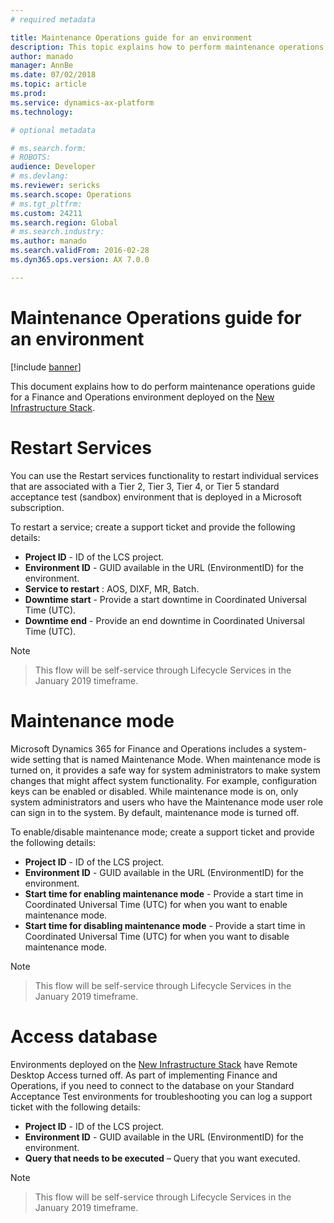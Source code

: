 ```yaml
---
# required metadata

title: Maintenance Operations guide for an environment
description: This topic explains how to perform maintenance operations for an environment on the New Infrastructure Stack
author: manado
manager: AnnBe
ms.date: 07/02/2018
ms.topic: article
ms.prod: 
ms.service: dynamics-ax-platform
ms.technology: 

# optional metadata

# ms.search.form: 
# ROBOTS: 
audience: Developer
# ms.devlang: 
ms.reviewer: sericks
ms.search.scope: Operations
# ms.tgt_pltfrm: 
ms.custom: 24211
ms.search.region: Global
# ms.search.industry: 
ms.author: manado
ms.search.validFrom: 2016-02-28
ms.dyn365.ops.version: AX 7.0.0

---
```


# Maintenance Operations guide for an environment

[!include [banner](../includes/banner.md)]

This document explains how to do perform maintenance operations guide for a Finance and Operations environment deployed on the [New Infrastructure Stack](https://go.microsoft.com/fwlink/?linkid=2044792&amp;clcid=0x409).

# Restart Services

You can use the Restart services functionality to restart individual services that are associated with a Tier 2, Tier 3, Tier 4, or Tier 5 standard acceptance test (sandbox) environment that is deployed in a Microsoft subscription.

To restart a service; create a support ticket and provide the following details:

- **Project ID** - ID of the LCS project.
- **Environment ID** - GUID available in the URL (EnvironmentID) for the environment.
- **Service to restart** : AOS, DIXF, MR, Batch.
- **Downtime start** - Provide a start downtime in Coordinated Universal Time (UTC).
- **Downtime end** - Provide an end downtime in Coordinated Universal Time (UTC).

> [!NOTE]

> This flow will be self-service through Lifecycle Services in the January 2019 timeframe.

# Maintenance mode

Microsoft Dynamics 365 for Finance and Operations includes a system-wide setting that is named Maintenance Mode. When maintenance mode is turned on, it provides a safe way for system administrators to make system changes that might affect system functionality. For example, configuration keys can be enabled or disabled. While maintenance mode is on, only system administrators and users who have the Maintenance mode user role can sign in to the system. By default, maintenance mode is turned off.

To enable/disable maintenance mode; create a support ticket and provide the following details:

- **Project ID** - ID of the LCS project.
- **Environment ID** - GUID available in the URL (EnvironmentID) for the environment.
- **Start time for enabling maintenance mode** - Provide a start time in Coordinated Universal Time (UTC) for when you want to enable maintenance mode.
- **Start time for disabling maintenance mode** - Provide a start time in Coordinated Universal Time (UTC) for when you want to disable maintenance mode.

> [!NOTE]

> This flow will be self-service through Lifecycle Services in the January 2019 timeframe.

# Access database

Environments deployed on the [New Infrastructure Stack](https://go.microsoft.com/fwlink/?linkid=2044792&amp;clcid=0x409) have Remote Desktop Access turned off. As part of implementing Finance and Operations, if you need to connect to the database on your Standard Acceptance Test environments for troubleshooting you can log a support ticket with the following details:

- **Project ID** - ID of the LCS project.
- **Environment ID** - GUID available in the URL (EnvironmentID) for the environment.
- **Query that needs to be executed** – Query that you want executed.

> [!NOTE]

 > This flow will be self-service through Lifecycle Services in the January 2019 timeframe.
